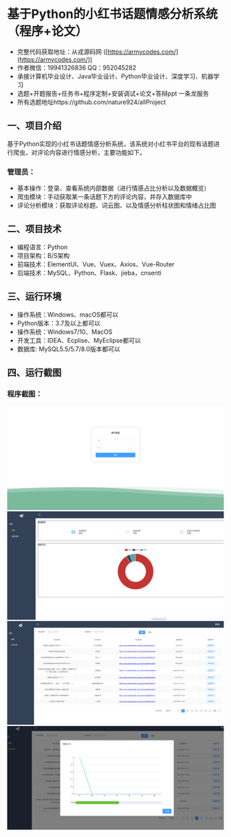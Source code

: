 基于Python的小红书话题情感分析系统（程序+论文）
=
- 完整代码获取地址：从戎源码网 ([https://armycodes.com/](https://armycodes.com/))
- 作者微信：19941326836  QQ：952045282
- 承接计算机毕业设计、Java毕业设计、Python毕业设计、深度学习、机器学习
- 选题+开题报告+任务书+程序定制+安装调试+论文+答辩ppt 一条龙服务
- 所有选题地址https://github.com/nature924/allProject

一、项目介绍
---
基于Python实现的小红书话题情感分析系统，该系统对小红书平台的现有话题进行爬虫，对评论内容进行情感分析，主要功能如下。


### 管理员：
- 基本操作：登录、查看系统内部数据（进行情感占比分析以及数据概览）
- 爬虫模块：手动获取某一条话题下方的评论内容，并存入数据库中
- 评论分析模块：获取评论标题、词云图、以及情感分析柱状图和情绪占比图




二、项目技术
---
- 编程语言：Python
- 项目架构：B/S架构
- 前端技术：ElementUI、Vue、Vuex、Axios、Vue-Router
- 后端技术：MySQL、Python、Flask、jieba，cnsenti


三、运行环境
---
- 操作系统：Windows、macOS都可以
- Python版本：3.7及以上都可以
- 操作系统：Windows7/10、MacOS
- 开发工具：IDEA、Ecplise、MyEclipse都可以
- 数据库: MySQL5.5/5.7/8.0版本都可以

四、运行截图
---
### 程序截图：
![image/1.png](image/3.png)
![image/1.png](image/1.png)
![image/1.png](image/4.png)
![image/1.png](image/2.png)

